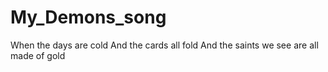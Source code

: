 # My_Demons_song

When the days are cold
And the cards all fold
And the saints we see are all made of gold
